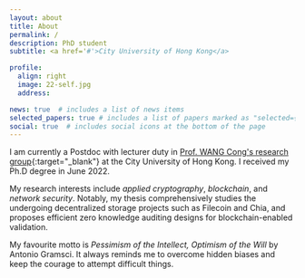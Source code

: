 ```yaml
---
layout: about
title: About
permalink: /
description: PhD student
subtitle: <a href='#'>City University of Hong Kong</a>

profile:
  align: right
  image: 22-self.jpg
  address: 

news: true  # includes a list of news items
selected_papers: true # includes a list of papers marked as "selected={true}"
social: true  # includes social icons at the bottom of the page
---
```


I am currently a Postdoc with lecturer duty in [Prof. WANG Cong's research group](https://cyber.cs.cityu.edu.hk/en/home/index.html){:target="\_blank"} at the City University of Hong Kong. I received my Ph.D degree in June 2022.

My research interests include *applied cryptography*, *blockchain*, and *network security*. Notably, my thesis comprehensively studies the undergoing decentralized storage projects such as Filecoin and Chia, and proposes efficient zero knowledge auditing designs for blockchain-enabled validation.

My favourite motto is *Pessimism of the Intellect, Optimism of the Will* by Antonio Gramsci. It always reminds me to overcome hidden biases and keep the courage to attempt difficult things. 